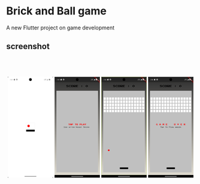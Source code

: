 # Brick and Ball game

A new Flutter project on game development 
## screenshot 




<br>
<br>
<br>



<div style="display: flex; justify-content: space-evenly;">
  <img src="https://github.com/madhav2348/Flutter-Game/blob/main/screenshot/Screenshot_1722693431.png" alt="Screenshot 1" width="24%" style="padding: 0px;">
  <img src="https://github.com/madhav2348/Flutter-Game/blob/main/screenshot/Screenshot_1722693874.png" alt="Screenshot 2" width="24%" style="padding: 0px;">
  <img src="https://github.com/madhav2348/Flutter-Game/blob/main/screenshot/Screenshot_1722693338.png" alt="Screenshot 3" width="24%" style="padding: 0px;">
  <img src="https://github.com/madhav2348/Flutter-Game/blob/main/screenshot/Screenshot_1722693503.png" alt="Screenshot 4" width="24%" style="padding: 0px;">
</div>
